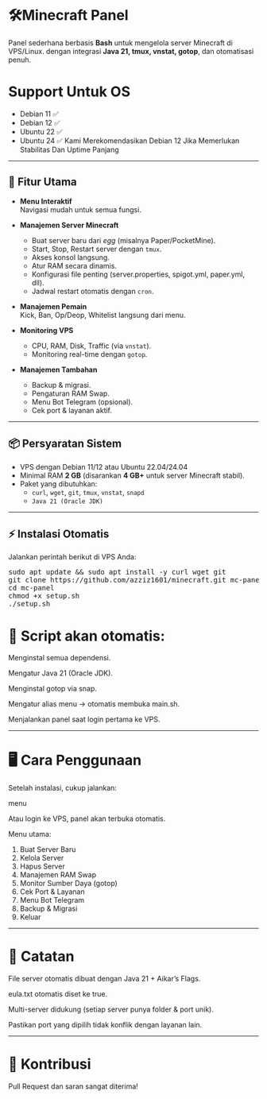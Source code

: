 # 🛠️Minecraft Panel

Panel sederhana berbasis **Bash** untuk mengelola server Minecraft di VPS/Linux. dengan integrasi **Java 21, tmux, vnstat, gotop**, dan otomatisasi penuh.

# Support Untuk OS
- Debian 11 ✅
- Debian 12 ✅
- Ubuntu 22 ✅
- Ubuntu 24 ✅
Kami Merekomendasikan Debian 12 Jika Memerlukan Stabilitas Dan Uptime Panjang
---

## 🚀 Fitur Utama
- **Menu Interaktif**  
  Navigasi mudah untuk semua fungsi.

- **Manajemen Server Minecraft**  
  - Buat server baru dari *egg* (misalnya Paper/PocketMine).  
  - Start, Stop, Restart server dengan `tmux`.  
  - Akses konsol langsung.  
  - Atur RAM secara dinamis.  
  - Konfigurasi file penting (server.properties, spigot.yml, paper.yml, dll).  
  - Jadwal restart otomatis dengan `cron`.

- **Manajemen Pemain**  
  Kick, Ban, Op/Deop, Whitelist langsung dari menu.

- **Monitoring VPS**  
  - CPU, RAM, Disk, Traffic (via `vnstat`).  
  - Monitoring real-time dengan `gotop`.

- **Manajemen Tambahan**  
  - Backup & migrasi.  
  - Pengaturan RAM Swap.  
  - Menu Bot Telegram (opsional).  
  - Cek port & layanan aktif.

---

## 📦 Persyaratan Sistem
- VPS dengan Debian 11/12 atau Ubuntu 22.04/24.04  
- Minimal RAM **2 GB** (disarankan **4 GB+** untuk server Minecraft stabil).  
- Paket yang dibutuhkan:
  - `curl`, `wget`, `git`, `tmux`, `vnstat`, `snapd`  
  - `Java 21 (Oracle JDK)`  

---

## ⚡ Instalasi Otomatis
Jalankan perintah berikut di VPS Anda:

<pre><code></code>sudo apt update && sudo apt install -y curl wget git
git clone https://github.com/azziz1601/minecraft.git mc-panel
cd mc-panel
chmod +x setup.sh
./setup.sh</pre></code>

# 📌 Script akan otomatis:

Menginstal semua dependensi.

Mengatur Java 21 (Oracle JDK).

Menginstal gotop via snap.

Mengatur alias menu → otomatis membuka main.sh.

Menjalankan panel saat login pertama ke VPS.



---

# 🖥️ Cara Penggunaan

Setelah instalasi, cukup jalankan:

menu

Atau login ke VPS, panel akan terbuka otomatis.

Menu utama:

1) Buat Server Baru
2) Kelola Server
3) Hapus Server
4) Manajemen RAM Swap
5) Monitor Sumber Daya (gotop)
6) Cek Port & Layanan
7) Menu Bot Telegram
8) Backup & Migrasi
9) Keluar


---

# 📑 Catatan

File server otomatis dibuat dengan Java 21 + Aikar’s Flags.

eula.txt otomatis diset ke true.

Multi-server didukung (setiap server punya folder & port unik).

Pastikan port yang dipilih tidak konflik dengan layanan lain.



---

# 🤝 Kontribusi

Pull Request dan saran sangat diterima!
